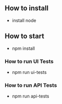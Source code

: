 ## How to install
- install node

## How to start
- npm install

### How to run UI Tests
- npm run ui-tests

### How to run API Tests
- npm run api-tests